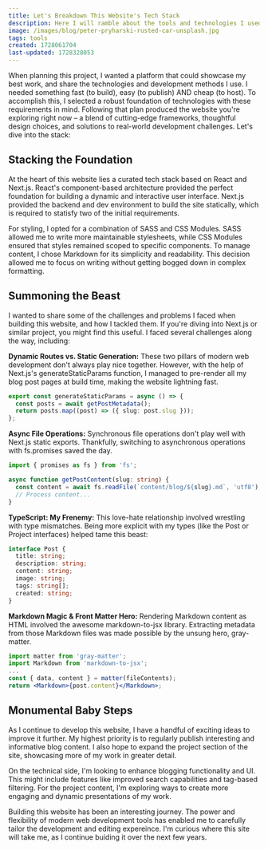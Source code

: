 ```yaml
---
title: Let's Breakdown This Website's Tech Stack
description: Here I will ramble about the tools and technologies I used to build this website. 
image: /images/blog/peter-pryharski-rusted-car-unsplash.jpg
tags: tools
created: 1728061704
last-updated: 1728328053
---
```


When planning this project, I wanted a platform that could showcase my best work, and share the technologies and development methods I use. I needed something fast (to build), easy (to publish) AND cheap (to host). To accomplish this, I selected a robust foundation of technologies with these requirements in mind. Following that plan produced the website you're exploring right now – a blend of cutting-edge frameworks, thoughtful design choices, and solutions to real-world development challenges. Let's dive into the stack:

## Stacking the Foundation

At the heart of this website lies a curated tech stack based on React and Next.js. React's component-based architecture provided the perfect foundation for building a dynamic and interactive user interface. Next.js provided the backend and dev environment to build the site statically, which is required to statisfy two of the initial requirements.

For styling, I opted for a combination of SASS and CSS Modules. SASS allowed me to write more maintainable stylesheets, while CSS Modules ensured that styles remained scoped to specific components. To manage content, I chose Markdown for its simplicity and readability. This decision allowed me to focus on writing without getting bogged down in complex formatting.

## Summoning the Beast

I wanted to share some of the challenges and problems I faced when building this website, and how I tackled them. If you're diving into Next.js or similar project, you might find this useful. I faced several challenges along the way, including:

**Dynamic Routes vs. Static Generation:** These two pillars of modern web development don't always play nice together. However, with the help of Next.js's generateStaticParams function, I managed to pre-render all my blog post pages at build time, making the website lightning fast.

```typescript
export const generateStaticParams = async () => {
  const posts = await getPostMetadata();
  return posts.map((post) => ({ slug: post.slug }));
};
```

**Async File Operations:** Synchronous file operations don't play well with Next.js static exports. Thankfully, switching to asynchronous operations with fs.promises saved the day.

```typescript
import { promises as fs } from 'fs';

async function getPostContent(slug: string) {
  const content = await fs.readFile(`content/blog/${slug}.md`, 'utf8');
  // Process content...
}
```

**TypeScript: My Frenemy:** This love-hate relationship involved wrestling with type mismatches. Being more explicit with my types (like the Post or Project interfaces) helped tame this beast:

```typescript
interface Post {
  title: string;
  description: string;
  content: string;
  image: string;
  tags: string[];
  created: string;
}
```

**Markdown Magic & Front Matter Hero:** Rendering Markdown content as HTML involved the awesome markdown-to-jsx library. Extracting metadata from those Markdown files was made possible by the unsung hero, gray-matter.

```jsx
import matter from 'gray-matter';
import Markdown from 'markdown-to-jsx';
...
const { data, content } = matter(fileContents);
return <Markdown>{post.content}</Markdown>;

```

## Monumental Baby Steps

As I continue to develop this website, I have a handful of exciting ideas to improve it further. My highest priority is to regularly publish interesting and informative blog content. I also hope to expand the project section of the site, showcasing more of my work in greater detail.

On the technical side, I'm looking to enhance blogging functionality and UI. This might include features like improved search capabilities and tag-based filtering. For the project content, I'm exploring ways to create more engaging and dynamic presentations of my work.

Building this website has been an interesting journey. The power and flexibility of modern web development tools has enabled me to carefully tailor the development and editing expereince. I'm curious where this site will take me, as I continue buiding it over the next few years.
